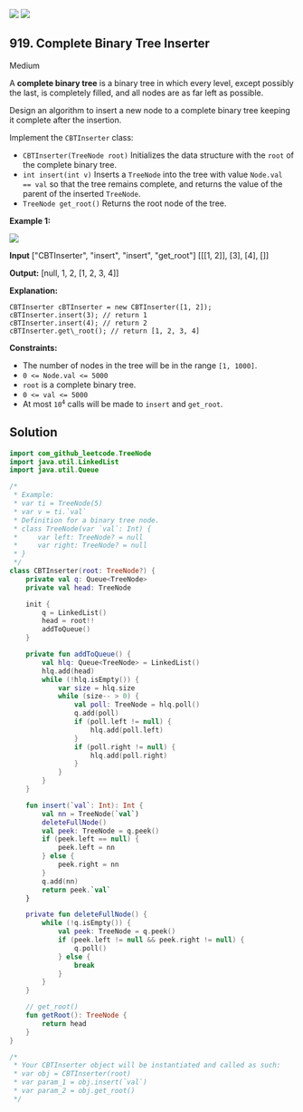 [![](https://img.shields.io/github/stars/javadev/LeetCode-in-Kotlin?label=Stars&style=flat-square)](https://github.com/javadev/LeetCode-in-Kotlin)
[![](https://img.shields.io/github/forks/javadev/LeetCode-in-Kotlin?label=Fork%20me%20on%20GitHub%20&style=flat-square)](https://github.com/javadev/LeetCode-in-Kotlin/fork)

## 919\. Complete Binary Tree Inserter

Medium

A **complete binary tree** is a binary tree in which every level, except possibly the last, is completely filled, and all nodes are as far left as possible.

Design an algorithm to insert a new node to a complete binary tree keeping it complete after the insertion.

Implement the `CBTInserter` class:

*   `CBTInserter(TreeNode root)` Initializes the data structure with the `root` of the complete binary tree.
*   `int insert(int v)` Inserts a `TreeNode` into the tree with value `Node.val == val` so that the tree remains complete, and returns the value of the parent of the inserted `TreeNode`.
*   `TreeNode get_root()` Returns the root node of the tree.

**Example 1:**

![](https://assets.leetcode.com/uploads/2021/08/03/lc-treeinsert.jpg)

**Input** ["CBTInserter", "insert", "insert", "get\_root"] [[[1, 2]], [3], [4], []]

**Output:** [null, 1, 2, [1, 2, 3, 4]]

**Explanation:**

    CBTInserter cBTInserter = new CBTInserter([1, 2]); 
    cBTInserter.insert(3); // return 1 
    cBTInserter.insert(4); // return 2 
    cBTInserter.get\_root(); // return [1, 2, 3, 4]

**Constraints:**

*   The number of nodes in the tree will be in the range `[1, 1000]`.
*   `0 <= Node.val <= 5000`
*   `root` is a complete binary tree.
*   `0 <= val <= 5000`
*   At most <code>10<sup>4</sup></code> calls will be made to `insert` and `get_root`.

## Solution

```kotlin
import com_github_leetcode.TreeNode
import java.util.LinkedList
import java.util.Queue

/*
 * Example:
 * var ti = TreeNode(5)
 * var v = ti.`val`
 * Definition for a binary tree node.
 * class TreeNode(var `val`: Int) {
 *     var left: TreeNode? = null
 *     var right: TreeNode? = null
 * }
 */
class CBTInserter(root: TreeNode?) {
    private val q: Queue<TreeNode>
    private val head: TreeNode

    init {
        q = LinkedList()
        head = root!!
        addToQueue()
    }

    private fun addToQueue() {
        val hlq: Queue<TreeNode> = LinkedList()
        hlq.add(head)
        while (!hlq.isEmpty()) {
            var size = hlq.size
            while (size-- > 0) {
                val poll: TreeNode = hlq.poll()
                q.add(poll)
                if (poll.left != null) {
                    hlq.add(poll.left)
                }
                if (poll.right != null) {
                    hlq.add(poll.right)
                }
            }
        }
    }

    fun insert(`val`: Int): Int {
        val nn = TreeNode(`val`)
        deleteFullNode()
        val peek: TreeNode = q.peek()
        if (peek.left == null) {
            peek.left = nn
        } else {
            peek.right = nn
        }
        q.add(nn)
        return peek.`val`
    }

    private fun deleteFullNode() {
        while (!q.isEmpty()) {
            val peek: TreeNode = q.peek()
            if (peek.left != null && peek.right != null) {
                q.poll()
            } else {
                break
            }
        }
    }

    // get_root()
    fun getRoot(): TreeNode {
        return head
    }
}

/*
 * Your CBTInserter object will be instantiated and called as such:
 * var obj = CBTInserter(root)
 * var param_1 = obj.insert(`val`)
 * var param_2 = obj.get_root()
 */
```